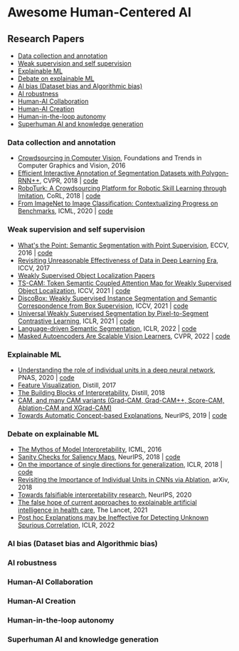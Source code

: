 # Awesome Human-Centered AI

## Research Papers

* [Data collection and annotation](#data-collection-and-annotation)
* [Weak supervision and self supervision](#weak-supervision-and-self-supervision)
* [Explainable ML](#explainable-ml)
* [Debate on explainable ML](#debate-on-explainable-ml)
* [AI bias (Dataset bias and Algorithmic bias)](#ai-bias-dataset-bias-and-algorithmic-bias)
* [AI robustness](#ai-robustness)
* [Human-AI Collaboration](#human-ai-collaboration)
* [Human-AI Creation](#human-ai-creation)
* [Human-in-the-loop autonomy](#human-in-the-loop-autonomy)
* [Superhuman AI and knowledge generation](#superhuman-ai-and-knowledge-generation)


### Data collection and annotation

- [Crowdsourcing in Computer Vision](https://arxiv.org/abs/1611.02145), Foundations and Trends in Computer Graphics and Vision, 2016
- [Efficient Interactive Annotation of Segmentation Datasets with Polygon-RNN++](https://arxiv.org/abs/1803.09693), CVPR, 2018 | [code](http://www.cs.toronto.edu/polyrnn/)
- [RoboTurk: A Crowdsourcing Platform for Robotic Skill Learning through Imitation](https://arxiv.org/abs/1811.02790), CoRL, 2018 | [code](https://roboturk.stanford.edu/)
- [From ImageNet to Image Classification: Contextualizing Progress on Benchmarks](https://arxiv.org/abs/2005.11295), ICML, 2020 | [code](https://github.com/MadryLab/ImageNetMultiLabel)

### Weak supervision and self supervision

- [What's the Point: Semantic Segmentation with Point Supervision](https://arxiv.org/abs/1506.02106), ECCV, 2016 | [code](https://github.com/abearman/whats-the-point1)
- [Revisiting Unreasonable Effectiveness of Data in Deep Learning Era](https://arxiv.org/abs/1707.02968), ICCV, 2017 
- [Weakly Supervised Object Localization Papers](https://github.com/xiaomengyc/Weakly-Supervised-Object-Localization)
- [TS-CAM: Token Semantic Coupled Attention Map for Weakly Supervised Object Localization](https://arxiv.org/abs/2103.14862), ICCV, 2021 | [code](https://github.com/vasgaowei/TS-CAM)
- [DiscoBox: Weakly Supervised Instance Segmentation and Semantic Correspondence from Box Supervision](https://arxiv.org/abs/2105.06464), ICCV, 2021 | [code](https://github.com/NVlabs/DiscoBox)
- [Universal Weakly Supervised Segmentation by Pixel-to-Segment Contrastive Learning](https://arxiv.org/abs/2105.00957), ICLR, 2021 | [code](https://github.com/twke18/SPML)
- [Language-driven Semantic Segmentation](https://arxiv.org/abs/2201.03546), ICLR, 2022 | [code](https://github.com/isl-org/lang-seg)
- [Masked Autoencoders Are Scalable Vision Learners](https://arxiv.org/abs/2111.06377), CVPR, 2022 | [code](https://github.com/facebookresearch/mae)

### Explainable ML

- [Understanding the role of individual units in a deep neural network](https://www.pnas.org/doi/10.1073/pnas.1907375117), PNAS, 2020 | [code](https://github.com/davidbau/dissect)
- [Feature Visualization](https://distill.pub/2017/feature-visualization/), Distill, 2017
- [The Building Blocks of Interpretability](https://distill.pub/2018/building-blocks/), Distill, 2018
- [CAM, and many CAM variants (Grad-CAM, Grad-CAM++, Score-CAM, Ablation-CAM and XGrad-CAM)](https://github.com/jacobgil/pytorch-grad-cam)
- [Towards Automatic Concept-based Explanations](https://arxiv.org/abs/1902.03129), NeurIPS, 2019 | [code](https://github.com/amiratag/ACE)

### Debate on explainable ML

- [The Mythos of Model Interpretability](https://arxiv.org/abs/1606.03490), ICML, 2016
- [Sanity Checks for Saliency Maps](https://arxiv.org/abs/1810.03292), NeurIPS, 2018 | [code](https://github.com/adebayoj/sanity_checks_saliency)
- [On the importance of single directions for generalization](https://arxiv.org/abs/1803.06959), ICLR, 2018 | [code](https://github.com/toshalpatel/Single-Directions)
- [Revisiting the Importance of Individual Units in CNNs via Ablation](https://arxiv.org/abs/1806.02891), arXiv, 2018
- [Towards falsifiable interpretability research](https://arxiv.org/abs/2010.12016), NeurIPS, 2020 
- [The false hope of current approaches to explainable artificial intelligence in health care](https://www.thelancet.com/journals/landig/article/PIIS2589-7500(21)00208-9/fulltext), The Lancet, 2021
- [Post hoc Explanations may be Ineffective for Detecting Unknown Spurious Correlation](https://openreview.net/forum?id=xNOVfCCvDpM), ICLR, 2022

### AI bias (Dataset bias and Algorithmic bias)

### AI robustness

### Human-AI Collaboration

### Human-AI Creation

### Human-in-the-loop autonomy

### Superhuman AI and knowledge generation




